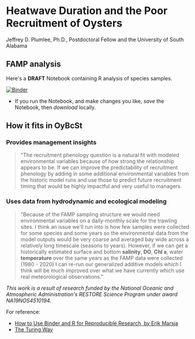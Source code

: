 # Heatwave Duration and the Poor Recruitment of Oysters

Jeffrey D. Plumlee, Ph.D., Postdoctoral Fellow and the University of South Alabama

## FAMP analysis

Here's a **DRAFT** Notebook containing R analysis of species samples.

[![Binder](https://mybinder.org/badge_logo.svg)](https://mybinder.org/v2/gh/lisalenorelowe/oybcst-fish/HEAD?labpath=index.ipynb)
- If you run the Notebook, and make changes you like, *save* the Notebook, then *download* locally.


## How it fits in OyBcSt
### Provides management insights
>"The recruitment phenology question is a natural fit with modeled environmental variables because of how strong the relationship appears to be. If we can improve the predictability of recruitment phenology by adding in some additional environmental variables from the historic model runs and use those to predict future recruitment timing that would be highly impactful and very useful to managers.
### Uses data from hydrodynamic and ecological modeling
>"Because of the FAMP sampling structure we would need environmental variables on a daily-monthly scale for the trawling sites. I think an issue we'll run into is how few samples were collected for some species and some years so the environmental data from the model outputs would be very coarse and averaged bay wide across a relatively long timescale (seasons to years). However, if we can get a historically estimated surface and bottom **salinity**, **DO**, **Chl a**, water **temperature** over the same years as the FAMP data were collected (1980 - 2020) I can re-run our generalized additive models which I think will be much improved over what we have currently which use real meteorological observations."

*This work is a result of research funded by the National Oceanic and Atmospheric Administration's RESTORE Science Program under award NA19NOS4510194.*


For reference: 
- [How to Use Binder and R for Reproducible Research, by Erik Marsja](https://www.marsja.se/how-to-use-binder-r-statistical-environment-for-reproducible-research)
- [The Turing Way](https://the-turing-way.netlify.app/communication/binder/zero-to-binder.html)


